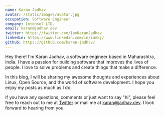 ```yaml
---
name: Karan Jadhav
avatar: /static/images/avatar.jpg
occupation: Software Engineer
company: Intensel LTD.
email: karan@jadhav.dev
twitter: https://twitter.com/IamKaranJadhav
linkedin: https://www.linkedin.com/in/iamkj/
github: https://github.com/karan-jadhav/
---
```


Hey there! I'm Karan Jadhav, a software engineer based in Maharashtra, India. I have a passion for building software that improves the lives of people. I love to solve problems and create things that make a difference.

In this blog, I will be sharing my awesome thoughts and experiences about Linux, Open Source, and the world of software development. I hope you enjoy my posts as much as I do.

If you have any questions, comments or just want to say "hi", please feel free to reach out
to me at [Twitter](https://twitter.com/IamKaranJadhav) or mail me at [karan@jadhav.dev](mailto:karan@jadhav.dev). I look forward to hearing from you.
